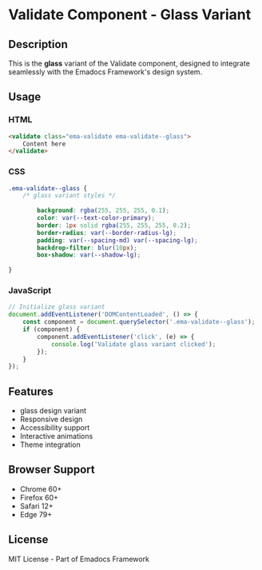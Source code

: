 # Validate Component - Glass Variant

## Description
This is the **glass** variant of the Validate component, designed to integrate seamlessly with the Emadocs Framework's design system.

## Usage

### HTML
```html
<validate class="ema-validate ema-validate--glass">
    Content here
</validate>
```

### CSS
```css
.ema-validate--glass {
    /* glass variant styles */
    
        background: rgba(255, 255, 255, 0.1);
        color: var(--text-color-primary);
        border: 1px solid rgba(255, 255, 255, 0.2);
        border-radius: var(--border-radius-lg);
        padding: var(--spacing-md) var(--spacing-lg);
        backdrop-filter: blur(10px);
        box-shadow: var(--shadow-lg);
    
}
```

### JavaScript
```javascript
// Initialize glass variant
document.addEventListener('DOMContentLoaded', () => {
    const component = document.querySelector('.ema-validate--glass');
    if (component) {
        component.addEventListener('click', (e) => {
            console.log('Validate glass variant clicked');
        });
    }
});
```

## Features
- glass design variant
- Responsive design
- Accessibility support
- Interactive animations
- Theme integration

## Browser Support
- Chrome 60+
- Firefox 60+
- Safari 12+
- Edge 79+

## License
MIT License - Part of Emadocs Framework
